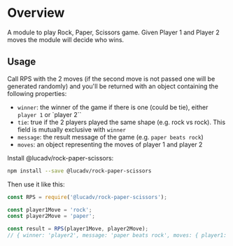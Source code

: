 # Overview

A module to play Rock, Paper, Scissors game. Given Player 1 and Player 2 moves the module will decide who wins.

## Usage

Call RPS with the 2 moves (if the second move is not passed one will be generated randomly) and you'll be returned with an object containing the following properties:

  * `winner`: the winner of the game if there is one (could be tie), either `player 1` or `player 2``
  * `tie`: true if the 2 players played the same shape (e.g. rock vs rock). This field is mutually exclusive with `winner`
  * `message`: the result message of the game (e.g. `paper beats rock`)
  * `moves`: an object representing the moves of player 1 and player 2

Install @lucadv/rock-paper-scissors:

```bash
npm install --save @lucadv/rock-paper-scissors
```

Then use it like this:

```javascript
const RPS = require('@lucadv/rock-paper-scissors');

const player1Move = 'rock';
const player2Move = 'paper';

const result = RPS(player1Move, player2Move); 
// { winner: 'player2', message: 'paper beats rock', moves: { player1: 'rock', 'player2': 'paper' } }
```
